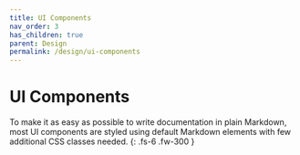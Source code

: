 ```yaml
---
title: UI Components
nav_order: 3
has_children: true
parent: Design
permalink: /design/ui-components
---
```


# UI Components

To make it as easy as possible to write documentation in plain Markdown, most UI components are styled using default Markdown elements with few additional CSS classes needed.
{: .fs-6 .fw-300 }
